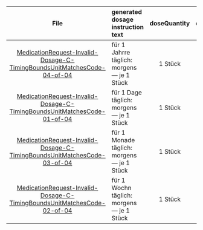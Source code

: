 | File | generated dosage instruction text | doseQuantity | duration | durationUnit | frequency | period | periodUnit | Day<br>of<br>Week | Time<br>Of<br>Day | when | bounds[x] |
| :---: | :--- | :---: | :---: | :---: | :---: | :---: | :---: | :---: | :---: | :---: | :---: |
| [MedicationRequest-Invalid-Dosage-C-TimingBoundsUnitMatchesCode-04-of-04](./MedicationRequest-Invalid-Dosage-C-TimingBoundsUnitMatchesCode-04-of-04.html) | für 1 Jahrre täglich: morgens — je 1 Stück | 1 Stück |  |  | 1 | 1 | d |  |  | MORN | {'system': 'http://unitsofmeasure.org', 'value': 1, 'code': 'a', 'unit': 'Jahrre'} |
| [MedicationRequest-Invalid-Dosage-C-TimingBoundsUnitMatchesCode-01-of-04](./MedicationRequest-Invalid-Dosage-C-TimingBoundsUnitMatchesCode-01-of-04.html) | für 1 Dage täglich: morgens — je 1 Stück | 1 Stück |  |  | 1 | 1 | d |  |  | MORN | {'system': 'http://unitsofmeasure.org', 'value': 1, 'code': 'd', 'unit': 'Dage'} |
| [MedicationRequest-Invalid-Dosage-C-TimingBoundsUnitMatchesCode-03-of-04](./MedicationRequest-Invalid-Dosage-C-TimingBoundsUnitMatchesCode-03-of-04.html) | für 1 Monade täglich: morgens — je 1 Stück | 1 Stück |  |  | 1 | 1 | d |  |  | MORN | {'system': 'http://unitsofmeasure.org', 'value': 1, 'code': 'mo', 'unit': 'Monade'} |
| [MedicationRequest-Invalid-Dosage-C-TimingBoundsUnitMatchesCode-02-of-04](./MedicationRequest-Invalid-Dosage-C-TimingBoundsUnitMatchesCode-02-of-04.html) | für 1 Wochn täglich: morgens — je 1 Stück | 1 Stück |  |  | 1 | 1 | d |  |  | MORN | {'system': 'http://unitsofmeasure.org', 'value': 1, 'code': 'wk', 'unit': 'Wochn'} |
